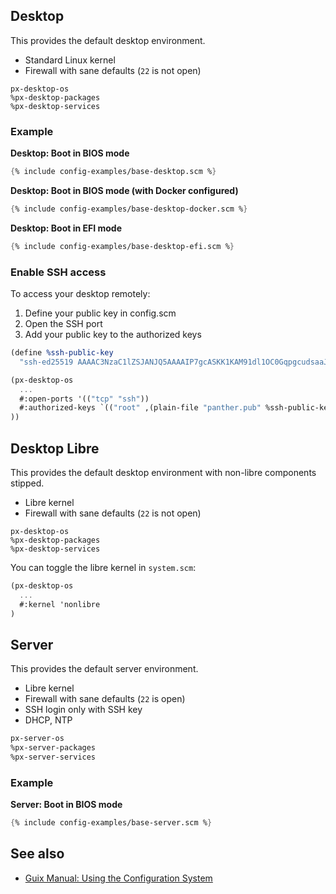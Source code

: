 ---
---

## Desktop

This provides the default desktop environment.

- Standard Linux kernel
- Firewall with sane defaults (`22` is not open)

```
px-desktop-os
%px-desktop-packages
%px-desktop-services
```

### Example

**Desktop: Boot in BIOS mode**

```scheme
{% include config-examples/base-desktop.scm %}
```

**Desktop: Boot in BIOS mode (with Docker configured)**

```scheme
{% include config-examples/base-desktop-docker.scm %}
```

**Desktop: Boot in EFI mode**

```scheme
{% include config-examples/base-desktop-efi.scm %}
```

### Enable SSH access

To access your desktop remotely:

1. Define your public key in config.scm
2. Open the SSH port
3. Add your public key to the authorized keys

```scheme
(define %ssh-public-key
  "ssh-ed25519 AAAAC3NzaC1lZSJANJQ5AAAAIP7gcASKK1KAM91dl1OC0GqpgcudsaaJ4QydPg panther")

(px-desktop-os
  ...
  #:open-ports '(("tcp" "ssh"))
  #:authorized-keys `(("root" ,(plain-file "panther.pub" %ssh-public-key))
))
```

## Desktop Libre

This provides the default desktop environment with non-libre components stipped.

- Libre kernel
- Firewall with sane defaults (`22` is not open)

```
px-desktop-os
%px-desktop-packages
%px-desktop-services
```

You can toggle the libre kernel in `system.scm`:

```scheme
(px-desktop-os
  ...
  #:kernel 'nonlibre
)
```

## Server

This provides the default server environment.

- Libre kernel
- Firewall with sane defaults (`22` is open)
- SSH login only with SSH key
- DHCP, NTP

```scheme
px-server-os
%px-server-packages
%px-server-services
```

### Example

**Server: Boot in BIOS mode**

```scheme
{% include config-examples/base-server.scm %}
```

## See also

- [Guix Manual: Using the Configuration System](https://www.gnu.org/software/guix/manual/en/html_node/Using-the-Configuration-System.html)

